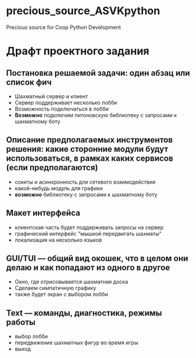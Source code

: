 # precious_source_ASVKpython
Precious source for Coop Python Development

# Драфт проектного задания

## Постановка решаемой задачи: один абзац или список фич
- Шахматный сервер и клиент
- Сервер поддерживает несколько лобби
- Возможность подключаться в лобби
- **Возможно** подключим питоновскую библиотеку с запросами к шахматному боту

## Описание предполагаемых инструментов решения: какие сторонние модули будут использоваться, в рамках каких сервисов (если предполагаются)
- сокеты и асинхронность для сетевого взаимодействия
- какой-нибудь модуль для графики
- **возможно** библиотеку с запросами к шахматному боту

## Макет интерфейса
- клиентская часть будет поддерживать запросы на сервер
- графический интерфейс "мышкой передвигать шахматы"
- локализация на несколько языков

## GUI/TUI — общий вид окошек, что в целом они делаю и как попадают из одного в другое
- Окно, где отрисовывается шахматная доска
- Сделаем симпатичную графику
- также будет экран с выбором лобби

## Text — команды, диагностика, режимы работы
- выбор лобби
- передвижение шахматных фигур во время игры
- выход
